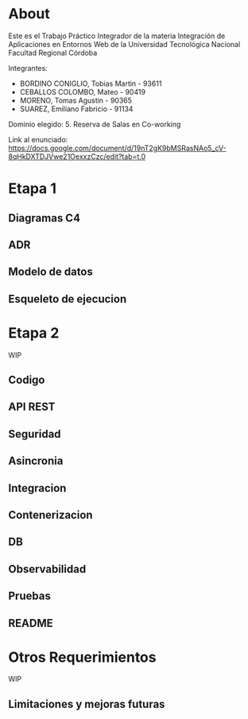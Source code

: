 # About

Este es el Trabajo Práctico Integrador de la materia Integración de Aplicaciones en Entornos Web de la Universidad Tecnológica Nacional Facultad Regional Córdoba

Integrantes:
- BORDINO CONIGLIO, Tobias Martin - 93611
- CEBALLOS COLOMBO, Mateo - 90419
- MORENO, Tomas Agustin - 90365
- SUAREZ, Emiliano Fabricio - 91134

Dominio elegido: 5. Reserva de Salas en Co-working

Link al enunciado: https://docs.google.com/document/d/19nT2gK9bMSRasNAo5_cV-8qHkDXTDJVwe21OexxzCzc/edit?tab=t.0

# Etapa 1

## Diagramas C4

## ADR

## Modelo de datos

## Esqueleto de ejecucion

# Etapa 2

WIP

## Codigo

## API REST

## Seguridad

## Asincronia

## Integracion

## Contenerizacion

## DB

## Observabilidad

## Pruebas

## README

# Otros Requerimientos

WIP

## Limitaciones y mejoras futuras
